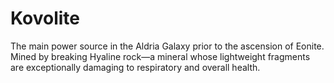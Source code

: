 # Kovolite

The main power source in the Aldria Galaxy prior to the ascension of Eonite. Mined by breaking Hyaline rock—a mineral whose lightweight fragments are exceptionally damaging to respiratory and overall health.
